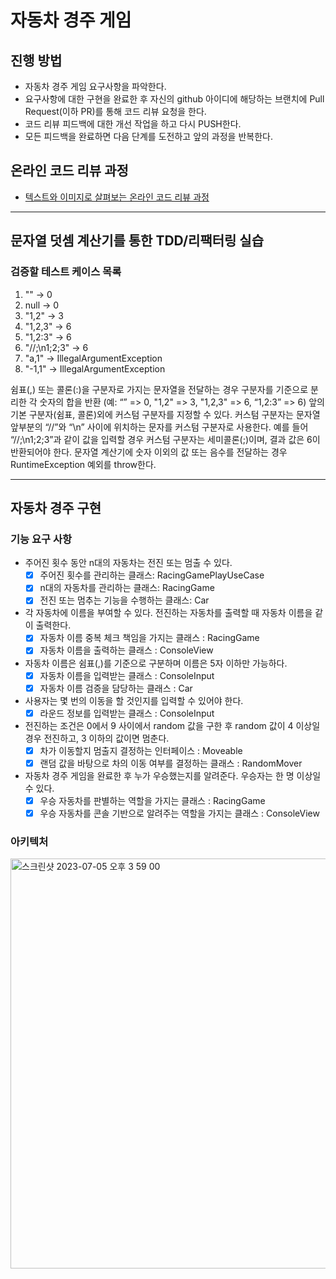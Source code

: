 # 자동차 경주 게임
## 진행 방법
* 자동차 경주 게임 요구사항을 파악한다.
* 요구사항에 대한 구현을 완료한 후 자신의 github 아이디에 해당하는 브랜치에 Pull Request(이하 PR)를 통해 코드 리뷰 요청을 한다.
* 코드 리뷰 피드백에 대한 개선 작업을 하고 다시 PUSH한다.
* 모든 피드백을 완료하면 다음 단계를 도전하고 앞의 과정을 반복한다.

## 온라인 코드 리뷰 과정
* [텍스트와 이미지로 살펴보는 온라인 코드 리뷰 과정](https://github.com/next-step/nextstep-docs/tree/master/codereview)

---
## 문자열 덧셈 계산기를 통한 TDD/리팩터링 실습

### 검증할 테스트 케이스 목록

1. "" -> 0
2. null -> 0
3. "1,2" -> 3
4. "1,2,3" -> 6
5. "1,2:3" -> 6
6. "//;\n1;2;3" -> 6
7. "a,1" -> IllegalArgumentException
8. "-1,1" -> IllegalArgumentException


쉼표(,) 또는 콜론(:)을 구분자로 가지는 문자열을 전달하는 경우 구분자를 기준으로 분리한 각 숫자의 합을 반환 (예: “” => 0, "1,2" => 3, "1,2,3" => 6, “1,2:3” => 6)
앞의 기본 구분자(쉼표, 콜론)외에 커스텀 구분자를 지정할 수 있다. 커스텀 구분자는 문자열 앞부분의 “//”와 “\n” 사이에 위치하는 문자를 커스텀 구분자로 사용한다. 예를 들어 “//;\n1;2;3”과 같이 값을 입력할 경우 커스텀 구분자는 세미콜론(;)이며, 결과 값은 6이 반환되어야 한다.
문자열 계산기에 숫자 이외의 값 또는 음수를 전달하는 경우 RuntimeException 예외를 throw한다.

---

## 자동차 경주 구현

### 기능 요구 사항
- 주어진 횟수 동안 n대의 자동차는 전진 또는 멈출 수 있다.
  - [x] 주어진 횟수를 관리하는 클래스: RacingGamePlayUseCase
  - [x] n대의 자동차를 관리하는 클래스: RacingGame
  - [x] 전진 또는 멈추는 기능을 수행하는 클래스: Car
- 각 자동차에 이름을 부여할 수 있다. 전진하는 자동차를 출력할 때 자동차 이름을 같이 출력한다.
  - [x] 자동차 이름 중복 체크 책임을 가지는 클래스 : RacingGame
  - [x] 자동차 이름을 출력하는 클래스 : ConsoleView
- 자동차 이름은 쉼표(,)를 기준으로 구분하며 이름은 5자 이하만 가능하다.
  - [x] 자동차 이름을 입력받는 클래스 : ConsoleInput
  - [x] 자동차 이름 검증을 담당하는 클래스 : Car
- 사용자는 몇 번의 이동을 할 것인지를 입력할 수 있어야 한다.
  - [x] 라운드 정보를 입력받는 클래스 : ConsoleInput
- 전진하는 조건은 0에서 9 사이에서 random 값을 구한 후 random 값이 4 이상일 경우 전진하고, 3 이하의 값이면 멈춘다.
  - [x] 차가 이동할지 멈출지 결정하는 인터페이스 : Moveable
  - [x] 랜덤 값을 바탕으로 차의 이동 여부를 결정하는 클래스 : RandomMover
- 자동차 경주 게임을 완료한 후 누가 우승했는지를 알려준다. 우승자는 한 명 이상일 수 있다.
  - [x] 우승 자동차를 판별하는 역할을 가지는 클래스 : RacingGame
  - [x] 우승 자동차를 콘솔 기반으로 알려주는 역할을 가지는 클래스 : ConsoleView

### 아키텍처
<img width="656" alt="스크린샷 2023-07-05 오후 3 59 00" src="https://github.com/devxb/java-racingcar/assets/62425964/cd367632-3ad7-4e06-8277-4818292f191e">
